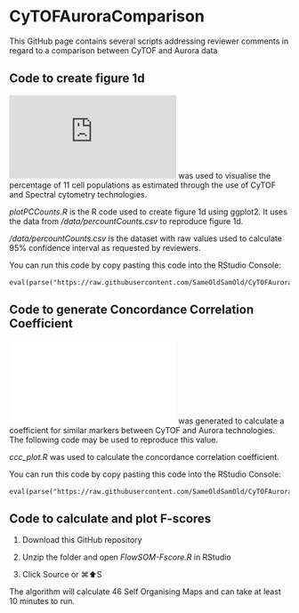 # CyTOFAuroraComparison

This GitHub page contains several scripts addressing reviewer comments in regard to a comparison between CyTOF and Aurora data

## Code to create figure 1d

![Figure 1d](https://github.com/SameOldSamOld/CyTOFAuroraComparison/blob/master/data/fig1d.pdf) was used to visualise the percentage of 11 cell populations as estimated through the use of CyTOF and Spectral cytometry technologies.

*plotPCCounts.R* is the R code used to create figure 1d using ggplot2. It uses the data from */data/percountCounts.csv* to reproduce figure 1d.

*/data/percountCounts.csv* is the dataset with raw values used to calculate 95% confidence interval as requested by reviewers.

You can run this code by copy pasting this code into the RStudio Console:

    eval(parse("https://raw.githubusercontent.com/SameOldSamOld/CyTOFAuroraComparison/master/plotPCCounts_figure1d.R"))

## Code to generate Concordance Correlation Coefficient

![The concordance correlation coefficient plot](/data/ccc_plot.pdf) was generated to calculate a coefficient for similar markers between CyTOF and Aurora technologies. The following code may be used to reproduce this value.

*ccc_plot.R* was used to calculate the concordance correlation coefficient.

You can run this code by copy pasting this code into the RStudio Console:

    eval(parse("https://raw.githubusercontent.com/SameOldSamOld/CyTOFAuroraComparison/master/ccc_plot.R"))

## Code to calculate and plot F-scores

1) Download this GitHub repository

2) Unzip the folder and open *FlowSOM-Fscore.R* in RStudio

3) Click Source or ⌘:arrow_up:S

The algorithm will calculate 46 Self Organising Maps and can take at least 10 minutes to run. 
